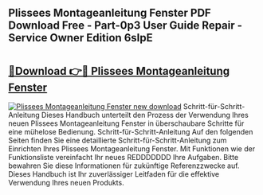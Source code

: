 ## Plissees Montageanleitung Fenster PDF Download Free - Part-0p3 User Guide Repair - Service Owner Edition 6sIpE

# <h2><a href="http://df7rr2a.blite.top/?on=Plissees+Montageanleitung+Fenster">🔗Download 👉🔴 Plissees Montageanleitung Fenster</a></h2>

[![Plissees Montageanleitung Fenster new download](https://i.imgur.com/lujVjoI.png)](http://df7rr2a.blite.top/?on=Plissees+Montageanleitung+Fenster)
Schritt-für-Schritt-Anleitung Dieses Handbuch unterteilt den Prozess der Verwendung Ihres neuen Plissees Montageanleitung Fenster in überschaubare Schritte für eine mühelose Bedienung. Schritt-für-Schritt-Anleitung Auf den folgenden Seiten finden Sie eine detaillierte Schritt-für-Schritt-Anleitung zum Einrichten Ihres Plissees Montageanleitung Fenster. Mit Funktionen wie der Funktionsliste vereinfacht Ihr neues REDDDDDDD Ihre Aufgaben. Bitte bewahren Sie diese Informationen für zukünftige Referenzzwecke auf. Dieses Handbuch ist Ihr zuverlässiger Leitfaden für die effektive Verwendung Ihres neuen Produkts.
